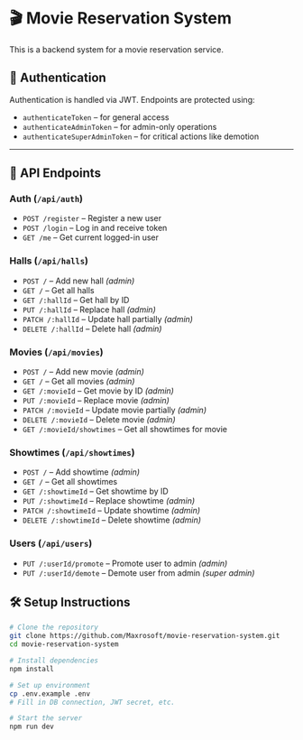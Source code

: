 # 🎬 Movie Reservation System

This is a backend system for a movie reservation service.

## 🔐 Authentication

Authentication is handled via JWT. Endpoints are protected using:
- `authenticateToken` – for general access
- `authenticateAdminToken` – for admin-only operations
- `authenticateSuperAdminToken` – for critical actions like demotion

---

## 📌 API Endpoints

### Auth (`/api/auth`)
- `POST /register` – Register a new user
- `POST /login` – Log in and receive token
- `GET /me` – Get current logged-in user

### Halls (`/api/halls`)
- `POST /` – Add new hall _(admin)_
- `GET /` – Get all halls
- `GET /:hallId` – Get hall by ID
- `PUT /:hallId` – Replace hall _(admin)_
- `PATCH /:hallId` – Update hall partially _(admin)_
- `DELETE /:hallId` – Delete hall _(admin)_

### Movies (`/api/movies`)
- `POST /` – Add new movie _(admin)_
- `GET /` – Get all movies _(admin)_
- `GET /:movieId` – Get movie by ID _(admin)_
- `PUT /:movieId` – Replace movie _(admin)_
- `PATCH /:movieId` – Update movie partially _(admin)_
- `DELETE /:movieId` – Delete movie _(admin)_
- `GET /:movieId/showtimes` – Get all showtimes for movie

### Showtimes (`/api/showtimes`)
- `POST /` – Add showtime _(admin)_
- `GET /` – Get all showtimes
- `GET /:showtimeId` – Get showtime by ID
- `PUT /:showtimeId` – Replace showtime _(admin)_
- `PATCH /:showtimeId` – Update showtime _(admin)_
- `DELETE /:showtimeId` – Delete showtime _(admin)_

### Users (`/api/users`)
- `PUT /:userId/promote` – Promote user to admin _(admin)_
- `PUT /:userId/demote` – Demote user from admin _(super admin)_

## 🛠 Setup Instructions

```bash
# Clone the repository
git clone https://github.com/Maxrosoft/movie-reservation-system.git
cd movie-reservation-system

# Install dependencies
npm install

# Set up environment
cp .env.example .env
# Fill in DB connection, JWT secret, etc.

# Start the server
npm run dev
```
